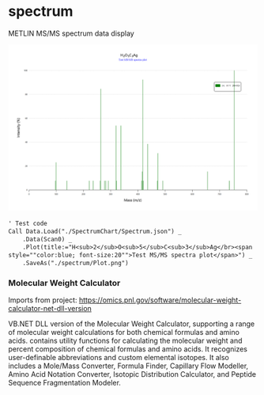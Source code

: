 # spectrum

METLIN MS/MS spectrum data display

![](./spectrum/Plot.png)

```vbnet
' Test code
Call Data.Load("./SpectrumChart/Spectrum.json") _
    .Data(Scan0) _
    .Plot(title:="H<sub>2</sub>O<sub>5</sub>C<sub>3</sub>Ag</br><span style=""color:blue; font-size:20"">Test MS/MS spectra plot</span>") _
    .SaveAs("./spectrum/Plot.png")
```

### Molecular Weight Calculator

Imports from project: https://omics.pnl.gov/software/molecular-weight-calculator-net-dll-version

VB.NET DLL version of the Molecular Weight Calculator, supporting a range of molecular weight calculations for both chemical formulas and amino acids. contains utility functions for calculating the molecular weight and percent composition of chemical formulas and amino acids. It recognizes user-definable abbreviations and custom elemental isotopes. It also includes a Mole/Mass Converter, Formula Finder, Capillary Flow Modeller, Amino Acid Notation Converter, Isotopic Distribution Calculator, and Peptide Sequence Fragmentation Modeler.